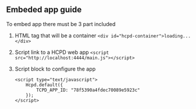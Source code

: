 ## Embeded app guide

To embed app there must be 3 part included

1. HTML tag that will be a container
    ```<div id="hcpd-container">loading...</div>```

2. Script link to a HCPD web app
    ```<script src="http://localhost:4444/main.js"></script>```

3. Script block to configure the app

    ```
    <script type="text/javascript">
        Hcpd.default({
            TCPD_APP_ID: "78f5390a4fdec70089e5923c"
        });
    </script>
    ```
    

   